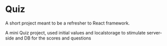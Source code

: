 # Quiz
A short project meant to be a refresher to React framework.

A mini Quiz project, used initial values and localstorage to stimulate server-side and DB for the scores and questions
